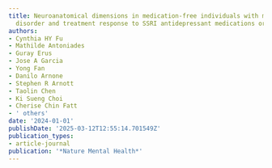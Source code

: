 ```yaml
---
title: Neuroanatomical dimensions in medication-free individuals with major depressive
  disorder and treatment response to SSRI antidepressant medications or placebo
authors:
- Cynthia HY Fu
- Mathilde Antoniades
- Guray Erus
- Jose A Garcia
- Yong Fan
- Danilo Arnone
- Stephen R Arnott
- Taolin Chen
- Ki Sueng Choi
- Cherise Chin Fatt
- ' others'
date: '2024-01-01'
publishDate: '2025-03-12T12:55:14.701549Z'
publication_types:
- article-journal
publication: '*Nature Mental Health*'
---
```

